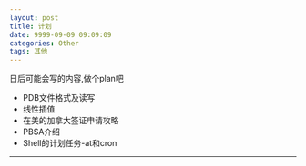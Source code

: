 ```yaml
---
layout: post
title: 计划
date: 9999-09-09 09:09:09
categories: Other 
tags: 其他
---
```

日后可能会写的内容,做个plan吧

- PDB文件格式及读写
- 线性插值
- 在美的加拿大签证申请攻略
- PBSA介绍
- Shell的计划任务-at和cron

---
